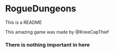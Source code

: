 # RogueDungeons
This is a README

This amazing game was made by @KneeCapThief

### There is nothing important in here
